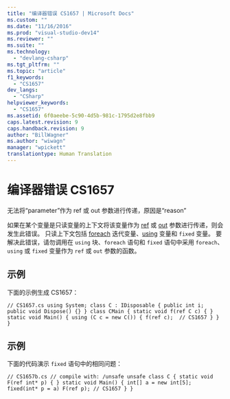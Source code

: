 ```yaml
---
title: "编译器错误 CS1657 | Microsoft Docs"
ms.custom: ""
ms.date: "11/16/2016"
ms.prod: "visual-studio-dev14"
ms.reviewer: ""
ms.suite: ""
ms.technology: 
  - "devlang-csharp"
ms.tgt_pltfrm: ""
ms.topic: "article"
f1_keywords: 
  - "CS1657"
dev_langs: 
  - "CSharp"
helpviewer_keywords: 
  - "CS1657"
ms.assetid: 6f0aeebe-5c90-4d5b-981c-1795d2e8fbb9
caps.latest.revision: 9
caps.handback.revision: 9
author: "BillWagner"
ms.author: "wiwagn"
manager: "wpickett"
translationtype: Human Translation
---
```

# 编译器错误 CS1657
无法将“parameter”作为 ref 或 out 参数进行传递，原因是“reason”  
  
 如果在某个变量是只读变量的上下文将该变量作为 [ref](../../csharp/language-reference/keywords/ref.md) 或 [out](../../csharp/language-reference/keywords/out.md) 参数进行传递，则会发生此错误。 只读上下文包括 [foreach](../../csharp/language-reference/keywords/foreach-in.md) 迭代变量、[using](../../csharp/language-reference/keywords/using-statement.md) 变量和 `fixed` 变量。 要解决此错误，请勿调用在 `using` 块、`foreach` 语句和 `fixed` 语句中采用 `foreach`、`using` 或 `fixed` 变量作为 `ref` 或 `out` 参数的函数。  
  
## 示例  
 下面的示例生成 CS1657：  
  
```  
// CS1657.cs using System; class C : IDisposable { public int i; public void Dispose() {} } class CMain { static void f(ref C c) { } static void Main() { using (C c = new C()) { f(ref c);  // CS1657 } } }  
```  
  
## 示例  
 下面的代码演示 `fixed` 语句中的相同问题：  
  
```  
// CS1657b.cs // compile with: /unsafe unsafe class C { static void F(ref int* p) { } static void Main() { int[] a = new int[5]; fixed(int* p = a) F(ref p); // CS1657 } }  
```